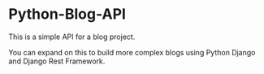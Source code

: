 # Python-Blog-API

This is a simple API for a blog project.

You can expand on this to build more complex blogs using Python Django and Django Rest Framework.
